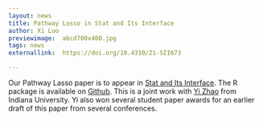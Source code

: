 ```yaml
---
layout: news
title: Pathway Lasso in Stat and Its Interface
author: Xi Luo
previewimage:  abcd700x400.jpg
tags: news
externallink:  https://doi.org/10.4310/21-SII673

---
```


Our Pathway Lasso paper is to appear in [Stat and Its Interface](https://doi.org/10.4310/21-SII673). The R package is available on [Github](https://github.com/zhaoyi1026/PathwayLasso/). This is  a joint work with [Yi Zhao](https://medicine.iu.edu/faculty/44484/zhao-yi) from Indiana University. Yi also won several student paper awards for an earlier draft of this paper from several conferences. 